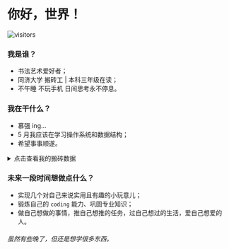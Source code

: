# 你好，世界！

![visitors](https://visitor-badge.glitch.me/badge?page_id=skyleaworlder.skyleaworlder)

### 我是谁？

* 书法艺术爱好者；
* 同济大学 搬砖工 | 本科三年级在读；
* 不午睡 不玩手机 日间思考永不停息。


### 我在干什么？

* 慕强 ing...
* 5 月我应该在学习操作系统和数据结构；
* 希望事事顺遂。

<details>
<summary>点击查看我的搬砖数据</summary>

<p align="left">
<img align="center" src="https://github-readme-stats.vercel.app/api?username=skyleaworlder" />
<img align="center" src="https://github-readme-stats.vercel.app/api/wakatime?username=skyleaworlder&layout=compact" />
</p>

* :desktop_computer: ![C](https://img.shields.io/badge/programming-language-lightgrey?logo=c)  ![python](https://img.shields.io/badge/python-3-blue?logo=python)  ![C++](http://img.shields.io/badge/C%2B%2B-but%20C%20style-green?logo=c%2B%2B) 
* :honeybee:   ![go](https://img.shields.io/badge/go-lang-blue?logo=go)  ![ECMAScript](https://img.shields.io/badge/ECMAScript-6-yellow?logo=javascript)  ![TypeScript](https://img.shields.io/static/v1?label=TypeScript&message=3.0+&color=007ACC&logo=typescript)  ![julia](https://img.shields.io/static/v1?label=Julia&message=newbee&color=9558B2&logo=julia)
* :globe_with_meridians: ![html5](https://img.shields.io/badge/HTML-5-red?logo=html5)  ![vue3](https://img.shields.io/badge/Vue-3+-green?logo=vue.js)  ![flask](https://img.shields.io/badge/flask-1.1%2B-lightgrey?logo=flask) ![mysql](https://img.shields.io/badge/MySQL-5.7%2B-red?logo=mysql) 
* :hammer_and_wrench: ![Markdown](http://img.shields.io/badge/Markdown-grey?logo=markdown) ![LaTeX](http://img.shields.io/badge/LaTeX-grey?logo=latex) ![Git](http://img.shields.io/badge/Git-grey?logo=git) 

（本人对以上内容均无任何深入了解）
一直秉持 **语言只是工具** 思想，但很可惜并未像大多数同样持有本思想的人拥有扎实的基本功。

</details>


### 未来一段时间想做点什么？

* 实现几个对自己来说实用且有趣的小玩意儿；
* 锻炼自己的 `coding` 能力、巩固专业知识；
* 做自己想做的事情，推自己想推的任务，过自己想过的生活，爱自己想爱的人。


###### 虽然有些晚了，但还是想学很多东西。
